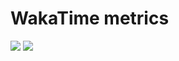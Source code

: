 # WakaTime metrics
<img src="https://wakatime.com/share/@pumkinisawesome/48b91dc7-c4a3-4bc6-b5c0-0d1d19f4587c.svg"/>
<img src="https://wakatime.com/share/@pumkinisawesome/c28207a6-5be0-4b39-ac8a-459bd0005851.svg"/>

<!--
**pumkinisawesome/pumkinisawesome** is a ✨ _special_ ✨ repository because its `README.md` (this file) appears on your GitHub profile.

Here are some ideas to get you started:

- 🔭 I’m currently working on ...
- 🌱 I’m currently learning ...
- 👯 I’m looking to collaborate on ...
- 🤔 I’m looking for help with ...
- 💬 Ask me about ...
- 📫 How to reach me: ...
- 😄 Pronouns: ...
- ⚡ Fun fact: ...
-->
